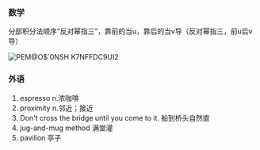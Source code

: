 ### 数学


分部积分法顺序“反对幂指三”，靠前的当u，靠后的当v导（反对幂指三，前u后v导）



![PEM@O$`0NSH K7NFFDC9UI2](https://user-images.githubusercontent.com/48854115/204170960-46bb07bf-aa63-41c5-8b72-56a4d9b29318.png)

### 外语

1. espresso n.浓咖啡
2. proximity n.邻近；接近
3. Don't cross the bridge until you come to it. 船到桥头自然直
4. jug-and-mug method 满堂灌
5. pavilion 亭子
